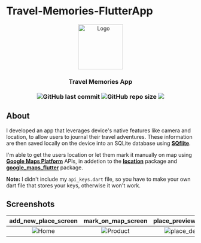 # Travel-Memories-FlutterApp
<p align="center">
<img src="https://user-images.githubusercontent.com/32794378/150840262-234bd33f-cacb-4b2d-b12a-e3c16e3bd2cd.png" alt="Logo" width="120">
</p>

<h3 align="center">Travel Memories App<br><br>
<img alt="GitHub last commit" src="https://img.shields.io/github/last-commit/ISL270/Travel-Memories-FlutterApp">
<img alt="GitHub repo size" src="https://img.shields.io/github/repo-size/ISL270/Travel-Memories-FlutterApp">
<img src="https://visitor-badge.glitch.me/badge?page_id=ISL270.Travel-Memories-FlutterApp&right_color=red&left_text=visitors" /></h3>

## About
I developed an app that leverages device's native features like camera and location, to allow users to journal their travel adventures. These information are then saved locally on the device into an SQLite database using [**SQflite**](https://pub.dev/packages/sqflite).

I'm able to get the users location or let them mark it manually on map using [**Google Maps Platform**](https://developers.google.com/maps) APIs, in addetion to the [**location**](https://pub.dev/packages/location) package and [**google_maps_flutter**](https://pub.dev/packages/google_maps_flutter) package.

**Note:** I didn't include my `api_keys.dart` file, so you have to make your own dart file that stores your keys, otherwise it won't work.



## Screenshots
| add_new_place_screen | mark_on_map_screen | place_preview_screen | visited_places_screen |
| :---: | :---: | :---: | :---: |
| ![Home](https://user-images.githubusercontent.com/32794378/150840579-74f0c2c9-f77e-46c5-8847-e5624cd05c1f.png) | ![Product](https://user-images.githubusercontent.com/32794378/150840685-e97598a5-40f0-4a5f-8d93-55bd950bb4a1.png) | ![place_details](https://user-images.githubusercontent.com/32794378/150840840-6ae4b33e-051b-41b9-9b13-df048a7c9178.png) | ![visited_places](https://user-images.githubusercontent.com/32794378/150840852-110933b0-7569-4cfe-81a0-685942490257.png)|
